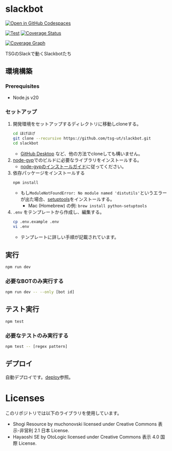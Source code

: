 # slackbot

[![Open in GitHub Codespaces](https://github.com/codespaces/badge.svg)](https://codespaces.new/tsg-ut/slackbot?quickstart=1)

[![Test][action-image]][action-url]
[![Coverage Status][codecov-image]][codecov-url]

[![Coverage Graph][codecov-graph]][codecov-url]

[action-url]: https://github.com/tsg-ut/slackbot/actions?query=workflow%3ATest
[action-image]: https://github.com/tsg-ut/slackbot/workflows/Test/badge.svg
[codecov-url]: https://codecov.io/gh/tsg-ut/slackbot
[codecov-image]: https://codecov.io/gh/tsg-ut/slackbot/branch/master/graph/badge.svg
[codecov-graph]: https://codecov.io/gh/tsg-ut/slackbot/branch/master/graphs/tree.svg?width=888&height=150

TSGのSlackで動くSlackbotたち

## 環境構築

### Prerequisites

* Node.js v20

### セットアップ

1. 開発環境をセットアップするディレクトリに移動しcloneする。
    ```sh
    cd ほげほげ
    git clone --recursive https://github.com/tsg-ut/slackbot.git
    cd slackbot
    ```
    * [GitHub Desktop](https://desktop.github.com/) など、他の方法でcloneしても構いません。
2. [node-gyp](https://github.com/nodejs/node-gyp)でのビルドに必要なライブラリをインストールする。
    * [node-gypのインストールガイド](https://github.com/nodejs/node-gyp?tab=readme-ov-file#installation)に従ってください。
3. 依存パッケージをインストールする
    ```sh
    npm install
    ```
    * もし`ModuleNotFoundError: No module named 'distutils'`というエラーが出た場合、[setuptools](https://pypi.org/project/setuptools/)をインストールする。
        * Mac (Homebrew) の例: `brew install python-setuptools`
4. `.env` をテンプレートから作成し、編集する。
    ```sh
    cp .env.example .env
    vi .env
    ```
    * テンプレートに詳しい手順が記載されています。

## 実行

```sh
npm run dev
```

### 必要なBOTのみ実行する

```sh
npm run dev -- --only [bot id]
```

## テスト実行

```sh
npm test
```

### 必要なテストのみ実行する

```sh
npm test -- [regex pattern]
```

## デプロイ

自動デプロイです。[deploy](deploy)参照。

# Licenses

このリポジトリでは以下のライブラリを使用しています。

* Shogi Resource by muchonovski licensed under Creative Commons 表示-非営利 2.1 日本 License.
* Hayaoshi SE by OtoLogic licensed under Creative Commons 表示 4.0 国際 License.
